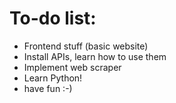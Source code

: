 # To-do list:
* Frontend stuff (basic website)
* Install APIs, learn how to use them
* Implement web scraper
* Learn Python!
* have fun :-)

